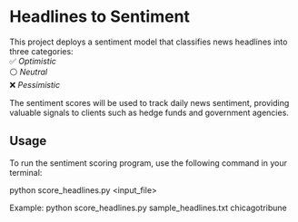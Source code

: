 # Headlines to Sentiment

This project deploys a sentiment model that classifies news headlines into three categories:  
✅ *Optimistic*  
⚪ *Neutral*  
❌ *Pessimistic*

The sentiment scores will be used to track daily news sentiment, providing valuable signals to clients such as hedge funds and government agencies.

## Usage

To run the sentiment scoring program, use the following command in your terminal:

python score_headlines.py <input_file> <source>

Example:
python score_headlines.py sample_headlines.txt chicagotribune

